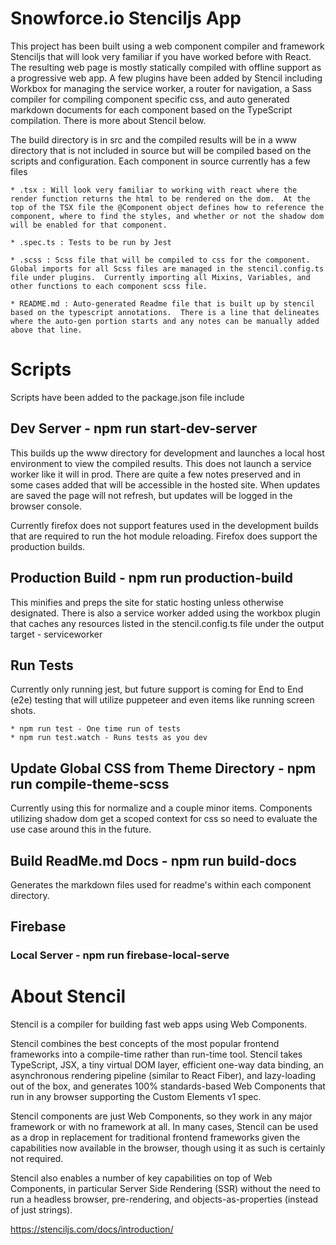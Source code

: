 
# Snowforce.io Stenciljs App

This project has been built using a web component compiler and framework Stenciljs that will look very familiar if you have worked before with React.  The resulting web page is mostly statically compiled with offline support as a progressive web app. A few plugins have been added by Stencil including Workbox for managing the service worker, a router for navigation, a Sass compiler for compiling component specific css, and auto generated markdown documents for each component based on the TypeScript compilation.  There is more about Stencil below.

The build directory is in src and the compiled results will be in a www directory that is not included in source but will be compiled based on the scripts and configuration. Each component in source currently has a few files

    * .tsx : Will look very familiar to working with react where the render function returns the html to be rendered on the dom.  At the top of the TSX file the @Component object defines how to reference the component, where to find the styles, and whether or not the shadow dom will be enabled for that component.

    * .spec.ts : Tests to be run by Jest

    * .scss : Scss file that will be compiled to css for the component.  Global imports for all Scss files are managed in the stencil.config.ts file under plugins.  Currently importing all Mixins, Variables, and other functions to each component scss file.

    * README.md : Auto-generated Readme file that is built up by stencil based on the typescript annotations.  There is a line that delineates where the auto-gen portion starts and any notes can be manually added above that line.

# Scripts

Scripts have been added to the package.json file include

## Dev Server - npm run start-dev-server

This builds up the www directory for development and launches a local host environment to view the compiled results.  This does not launch a service worker like it will in prod.  There are quite a few notes preserved and in some cases added that will be accessible in the hosted site.  When updates are saved the page will not refresh, but updates will be logged in the browser console.

Currently firefox does not support features used in the development builds that are required to run the hot module reloading.  Firefox does support the production builds.

## Production Build - npm run production-build

This minifies and preps the site for static hosting unless otherwise designated.  There is also a service worker added using the workbox plugin that caches any resources listed in the stencil.config.ts file under the output target - serviceworker

## Run Tests

Currently only running jest, but future support is coming for End to End (e2e) testing that will utilize puppeteer and even items like running screen shots.

    * npm run test - One time run of tests
    * npm run test.watch - Runs tests as you dev

## Update Global CSS from Theme Directory - npm run compile-theme-scss

Currently using this for normalize and a couple minor items.  Components utilizing shadow dom get a scoped context for css so need to evaluate the use case around this in the future.

## Build ReadMe.md Docs - npm run build-docs

Generates the markdown files used for readme's within each component directory.

## Firebase

### Local Server - npm run firebase-local-serve

# About Stencil

Stencil is a compiler for building fast web apps using Web Components.

Stencil combines the best concepts of the most popular frontend frameworks into a compile-time rather than run-time tool.  Stencil takes TypeScript, JSX, a tiny virtual DOM layer, efficient one-way data binding, an asynchronous rendering pipeline (similar to React Fiber), and lazy-loading out of the box, and generates 100% standards-based Web Components that run in any browser supporting the Custom Elements v1 spec.

Stencil components are just Web Components, so they work in any major framework or with no framework at all. In many cases, Stencil can be used as a drop in replacement for traditional frontend frameworks given the capabilities now available in the browser, though using it as such is certainly not required.

Stencil also enables a number of key capabilities on top of Web Components, in particular Server Side Rendering (SSR) without the need to run a headless browser, pre-rendering, and objects-as-properties (instead of just strings).

https://stenciljs.com/docs/introduction/